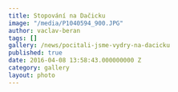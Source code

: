 ```yaml
---
title: Stopování na Dačicku
image: "/media/P1040594_900.JPG"
author: vaclav-beran
tags: []
gallery: /news/pocitali-jsme-vydry-na-dacicku
published: true
date: 2016-04-08 13:58:43.000000000 Z
category: gallery
layout: photo
---
```

